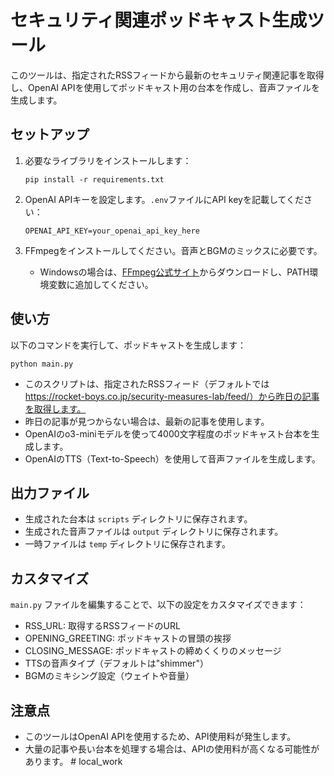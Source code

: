 # セキュリティ関連ポッドキャスト生成ツール

このツールは、指定されたRSSフィードから最新のセキュリティ関連記事を取得し、OpenAI APIを使用してポッドキャスト用の台本を作成し、音声ファイルを生成します。

## セットアップ

1. 必要なライブラリをインストールします：
   ```
   pip install -r requirements.txt
   ```

2. OpenAI APIキーを設定します。`.env`ファイルにAPI keyを記載してください：
   ```
   OPENAI_API_KEY=your_openai_api_key_here
   ```

3. FFmpegをインストールしてください。音声とBGMのミックスに必要です。
   - Windowsの場合は、[FFmpeg公式サイト](https://ffmpeg.org/download.html)からダウンロードし、PATH環境変数に追加してください。

## 使い方

以下のコマンドを実行して、ポッドキャストを生成します：

```
python main.py
```

- このスクリプトは、指定されたRSSフィード（デフォルトでは https://rocket-boys.co.jp/security-measures-lab/feed/）から昨日の記事を取得します。
- 昨日の記事が見つからない場合は、最新の記事を使用します。
- OpenAIのo3-miniモデルを使って4000文字程度のポッドキャスト台本を生成します。
- OpenAIのTTS（Text-to-Speech）を使用して音声ファイルを生成します。

## 出力ファイル

- 生成された台本は `scripts` ディレクトリに保存されます。
- 生成された音声ファイルは `output` ディレクトリに保存されます。
- 一時ファイルは `temp` ディレクトリに保存されます。

## カスタマイズ

`main.py` ファイルを編集することで、以下の設定をカスタマイズできます：

- RSS_URL: 取得するRSSフィードのURL
- OPENING_GREETING: ポッドキャストの冒頭の挨拶
- CLOSING_MESSAGE: ポッドキャストの締めくくりのメッセージ
- TTSの音声タイプ（デフォルトは"shimmer"）
- BGMのミキシング設定（ウェイトや音量）

## 注意点

- このツールはOpenAI APIを使用するため、API使用料が発生します。
- 大量の記事や長い台本を処理する場合は、APIの使用料が高くなる可能性があります。
#   l o c a l _ w o r k  
 